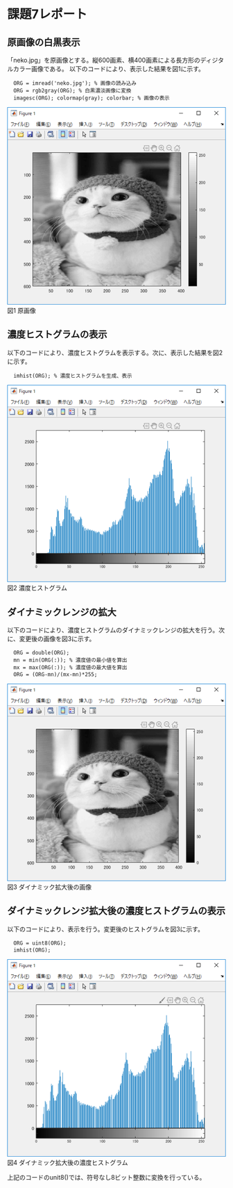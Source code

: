 # 課題7レポート
## 原画像の白黒表示
「neko.jpg」を原画像とする。縦600画素、横400画素による長方形のディジタルカラー画像である。 以下のコードにより、表示した結果を図1に示す。

```
  ORG = imread('neko.jpg'); % 画像の読み込み
  ORG = rgb2gray(ORG); % 白黒濃淡画像に変換
  imagesc(ORG); colormap(gray); colorbar; % 画像の表示
```

![原画像](https://github.com/rokey1023/lecture_image_processing/blob/master/result/kadai7/k7_1.png)  
図1 原画像  

## 濃度ヒストグラムの表示
以下のコードにより、濃度ヒストグラムを表示する。次に、表示した結果を図2に示す。

```
  imhist(ORG); % 濃度ヒストグラムを生成、表示 
```

![濃度ヒストグラム](https://github.com/rokey1023/lecture_image_processing/blob/master/result/kadai7/k7_2.png)  
図2 濃度ヒストグラム 

## ダイナミックレンジの拡大
以下のコードにより、濃度ヒストグラムのダイナミックレンジの拡大を行う。次に、変更後の画像を図3に示す。

```
  ORG = double(ORG);  
  mn = min(ORG(:)); % 濃度値の最小値を算出  
  mx = max(ORG(:)); % 濃度値の最大値を算出  
  ORG = (ORG-mn)/(mx-mn)*255; 
```

![濃度ヒストグラム](https://github.com/rokey1023/lecture_image_processing/blob/master/result/kadai7/k7_4.png)  
図3 ダイナミック拡大後の画像

## ダイナミックレンジ拡大後の濃度ヒストグラムの表示
以下のコードにより、表示を行う。変更後のヒストグラムを図3に示す。

```
  ORG = uint8(ORG);   
  imhist(ORG);  
```

![変更後の濃度ヒストグラム](https://github.com/rokey1023/lecture_image_processing/blob/master/result/kadai7/k7_3.png)  
図4 ダイナミック拡大後の濃度ヒストグラム 

上記のコードのunit8()では、符号なし8ビット整数に変換を行っている。

